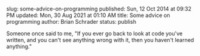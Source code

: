 slug: some-advice-on-programming
published: Sun, 12 Oct 2014 at 09:32 PM
updated: Mon, 30 Aug 2021 at 01:10 AM
title: Some advice on programming
author: Brian Schrader
status: publish

Someone once said to me, "If you ever go back to look at code you've written, and you can't see anything wrong with it, then you haven't learned anything."